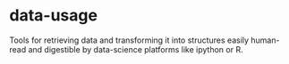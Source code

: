# data-usage
Tools for retrieving data and transforming it into structures easily human-read and digestible by data-science platforms like ipython or R.
